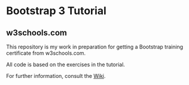 # Bootstrap 3 Tutorial

## w3schools.com

This repository is my work in preparation for getting a Bootstrap training certificate from w3schools.com.

All code is based on the exercises in the tutorial.

For further information, consult the [Wiki]().
